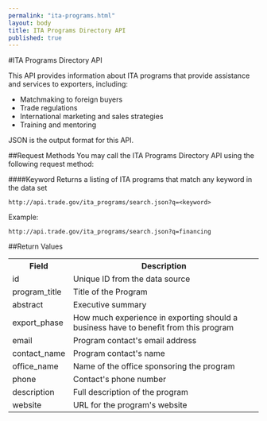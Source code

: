```yaml
---
permalink: "ita-programs.html"
layout: body
title: ITA Programs Directory API
published: true
---
```


#ITA Programs Directory API

This API provides information about ITA programs that provide assistance and services to exporters, including:

* Matchmaking to foreign buyers
* Trade regulations
* International marketing and sales strategies
* Training and mentoring

JSON is the output format for this API.

##Request Methods
You may call the ITA Programs Directory API using the following request method:

####Keyword
Returns a listing of ITA programs that match any keyword in the data set

    http://api.trade.gov/ita_programs/search.json?q=<keyword>

Example:

    http://api.trade.gov/ita_programs/search.json?q=financing

##Return Values
<table border="0">
<tr>
<th>Field</th>
<th>Description</th>
</tr>

<tr>
<td>id</td>
<td>Unique ID from the data source</td>
</tr>

<tr>
<td>program_title</td>
<td>Title of the Program</td>
</tr>

<tr>
<td>abstract</td>
<td>Executive summary</td>
</tr>

<tr>
<td>export_phase</td>
<td>How much experience in exporting should a business have to benefit from this program</td>
</tr>

<tr>
<td>email</td>
<td>Program contact's email address</td>
</tr>

<tr>
<td>contact_name</td>
<td>Program contact's name</td>
</tr>

<tr>
<td>office_name</td>
<td>Name of the office sponsoring the program</td>
</tr>

<tr>
<td>phone</td>
<td>Contact's phone number</td>
</tr>

<tr>
<td>description</td>
<td>Full description of the program</td>
</tr>

<tr>
<td>website</td>
<td>URL for the program's website</td>
</tr>

</table>